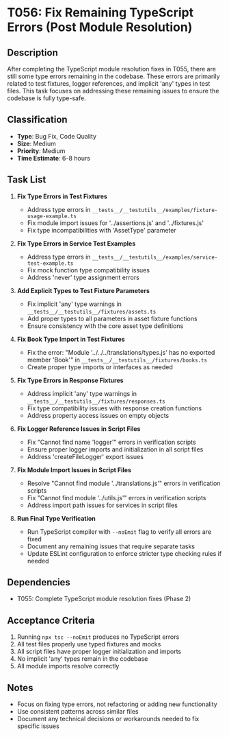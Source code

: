 # T056: Fix Remaining TypeScript Errors (Post Module Resolution)

## Description

After completing the TypeScript module resolution fixes in T055, there are still some type errors remaining in the codebase. These errors are primarily related to test fixtures, logger references, and implicit 'any' types in test files. This task focuses on addressing these remaining issues to ensure the codebase is fully type-safe.

## Classification

- **Type**: Bug Fix, Code Quality
- **Size**: Medium
- **Priority**: Medium
- **Time Estimate**: 6-8 hours

## Task List

1. **Fix Type Errors in Test Fixtures**
   - Address type errors in `__tests__/__testutils__/examples/fixture-usage-example.ts`
   - Fix module import issues for '../assertions.js' and '../fixtures.js'
   - Fix type incompatibilities with 'AssetType' parameter

2. **Fix Type Errors in Service Test Examples**
   - Address type errors in `__tests__/__testutils__/examples/service-test-example.ts`
   - Fix mock function type compatibility issues
   - Address 'never' type assignment errors

3. **Add Explicit Types to Test Fixture Parameters**
   - Fix implicit 'any' type warnings in `__tests__/__testutils__/fixtures/assets.ts`
   - Add proper types to all parameters in asset fixture functions
   - Ensure consistency with the core asset type definitions

4. **Fix Book Type Import in Test Fixtures**
   - Fix the error: "Module '../../../translations/types.js' has no exported member 'Book'" in `__tests__/__testutils__/fixtures/books.ts`
   - Create proper type imports or interfaces as needed

5. **Fix Type Errors in Response Fixtures**
   - Address implicit 'any' type warnings in `__tests__/__testutils__/fixtures/responses.ts`
   - Fix type compatibility issues with response creation functions
   - Address property access issues on empty objects

6. **Fix Logger Reference Issues in Script Files**
   - Fix "Cannot find name 'logger'" errors in verification scripts
   - Ensure proper logger imports and initialization in all script files
   - Address 'createFileLogger' export issues

7. **Fix Module Import Issues in Script Files**
   - Resolve "Cannot find module '../translations.js'" errors in verification scripts
   - Fix "Cannot find module '../utils.js'" errors in verification scripts
   - Address import path issues for services in script files

8. **Run Final Type Verification**
   - Run TypeScript compiler with `--noEmit` flag to verify all errors are fixed
   - Document any remaining issues that require separate tasks
   - Update ESLint configuration to enforce stricter type checking rules if needed

## Dependencies

- T055: Complete TypeScript module resolution fixes (Phase 2)

## Acceptance Criteria

1. Running `npx tsc --noEmit` produces no TypeScript errors
2. All test files properly use typed fixtures and mocks
3. All script files have proper logger initialization and imports
4. No implicit 'any' types remain in the codebase
5. All module imports resolve correctly

## Notes

- Focus on fixing type errors, not refactoring or adding new functionality
- Use consistent patterns across similar files
- Document any technical decisions or workarounds needed to fix specific issues